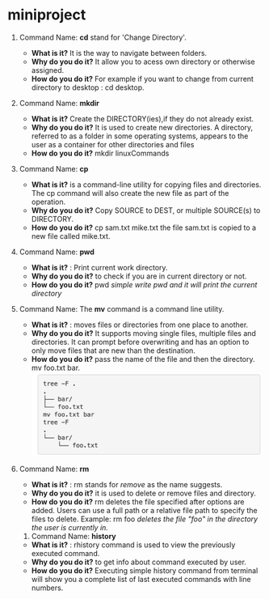 # miniproject
1. Command Name: **cd** stand for  'Change Directory'. 
   * **What is it?** It is the way to navigate between folders. 
   * **Why do you do it?** It allow you to acess own directory or otherwise assigned. 
   * **How do you do it?** For example if you want to change from current directory to desktop : cd desktop. 

1. Command Name: **mkdir**
   * **What is it?** Create the DIRECTORY(ies),if they do not already exist. 
   * **Why do you do it?** It is used to create new directories. A directory, referred to as a folder in some operating systems, appears to the user as a container for other directories and files
   * **How do you do it?** mkdir linuxCommands

1. Command Name: **cp** 
    * **What is it?** is a command-line utility for copying files and directories. The cp command will also create the new file as part of the operation. 
    * **Why do you do it?** Copy SOURCE to DEST, or multiple SOURCE(s) to DIRECTORY.
    * **How do you do it?** cp sam.txt mike.txt
   the file sam.txt is copied to a new file called mike.txt.

1. Command Name: **pwd** 
   * **What is it?** : Print current work directory.
   * **Why do you do it?** to check if you are in current directory or not.
   * **How do you do it?** pwd *simple write pwd and it will print the current directory*

1. Command Name: The **mv** command is a command line utility. 
   * **What is it?** : moves files or directories from one place to another. 
   * **Why do you do it?** It supports moving single files, multiple files and directories. It can prompt before overwriting and has an option to only move files that are new than the destination.
   * **How do you do it?** pass the name of the file and then the directory. mv foo.txt bar.
   ![GitHub Logo](/images/mv.png)
1. Command Name: **rm** 
   * **What is it?** : rm stands for *remove* as the name suggests.
   * **Why do you do it?** it is used to delete or remove files and directory.
   * **How do you do it?** rm deletes the file specified after options are added. Users can use a full path or a relative file path to specify the files to delete. Example: rm foo *deletes the file "foo" in the directory the user is currently in.*
   1. Command Name: **history** 
   * **What is it?** : rhistory command is used to view the previously executed command.
   * **Why do you do it?** to get info about command executed by user.
   * **How do you do it?** Executing simple history command from terminal will show you a complete list of last executed commands with line numbers.




 


